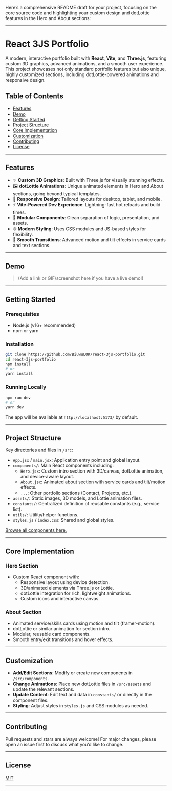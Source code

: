 Here’s a comprehensive README draft for your project, focusing on the core source code and highlighting your custom design and dotLottie features in the Hero and About sections:

---

# React 3JS Portfolio

A modern, interactive portfolio built with **React**, **Vite**, and **Three.js**, featuring custom 3D graphics, advanced animations, and a smooth user experience. This project showcases not only standard portfolio features but also unique, highly customized sections, including dotLottie-powered animations and responsive design.

## Table of Contents

- [Features](#features)
- [Demo](#demo)
- [Getting Started](#getting-started)
- [Project Structure](#project-structure)
- [Core Implementation](#core-implementation)
- [Customization](#customization)
- [Contributing](#contributing)
- [License](#license)

---

## Features

- ✨ **Custom 3D Graphics**: Built with Three.js for visually stunning effects.
- 🖼️ **dotLottie Animations**: Unique animated elements in Hero and About sections, going beyond typical templates.
- 🎨 **Responsive Design**: Tailored layouts for desktop, tablet, and mobile.
- ⚡ **Vite-Powered Dev Experience**: Lightning-fast hot reloads and build times.
- 🧩 **Modular Components**: Clean separation of logic, presentation, and assets.
- 🌐 **Modern Styling**: Uses CSS modules and JS-based styles for flexibility.
- 💎 **Smooth Transitions**: Advanced motion and tilt effects in service cards and text sections.

---

## Demo

> (Add a link or GIF/screenshot here if you have a live demo!)

---

## Getting Started

### Prerequisites

- Node.js (v16+ recommended)
- npm or yarn

### Installation

```bash
git clone https://github.com/BiuwuLOK/react-3js-portfolio.git
cd react-3js-portfolio
npm install
# or
yarn install
```

### Running Locally

```bash
npm run dev
# or
yarn dev
```

The app will be available at `http://localhost:5173/` by default.

---

## Project Structure

Key directories and files in `/src`:

- `App.jsx` / `main.jsx`: Application entry point and global layout.
- `components/`: Main React components including:
  - `Hero.jsx`: Custom intro section with 3D/canvas, dotLottie animation, and device-aware layout.
  - `About.jsx`: Animated about section with service cards and tilt/motion effects.
  - `...`: Other portfolio sections (Contact, Projects, etc.).
- `assets/`: Static images, 3D models, and Lottie animation files.
- `constants/`: Centralized definition of reusable constants (e.g., service list).
- `utils/`: Utility/helper functions.
- `styles.js` / `index.css`: Shared and global styles.

[Browse all components here.](https://github.com/BiuwuLOK/react-3js-portfolio/tree/main/src/components)

---

## Core Implementation

### Hero Section

- Custom React component with:
  - Responsive layout using device detection.
  - 3D/animated elements via Three.js or Lottie.
  - dotLottie integration for rich, lightweight animations.
  - Custom icons and interactive canvas.

### About Section

- Animated service/skills cards using motion and tilt (framer-motion).
- dotLottie or similar animation for section intro.
- Modular, reusable card components.
- Smooth entry/exit transitions and hover effects.

---

## Customization

- **Add/Edit Sections**: Modify or create new components in `/src/components`.
- **Change Animations**: Place new dotLottie files in `/src/assets` and update the relevant sections.
- **Update Content**: Edit text and data in `constants/` or directly in the component files.
- **Styling**: Adjust styles in `styles.js` and CSS modules as needed.

---

## Contributing

Pull requests and stars are always welcome! For major changes, please open an issue first to discuss what you’d like to change.

---

## License

[MIT](LICENSE)

---
